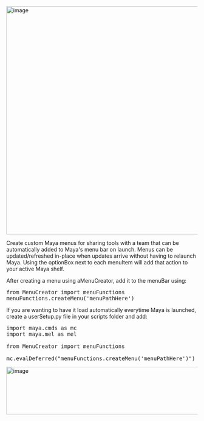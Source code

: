 <img width="700" height="599" alt="image" src="https://github.com/user-attachments/assets/a1ae2ac6-09ad-401b-bce7-329027f08463" />

Create custom Maya menus for sharing tools with a team that can be automatically added to Maya's menu bar on launch. Menus can be updated/refreshed in-place when updates arrive without having to relaunch Maya. Using the optionBox next to each menuItem will add that action to your active Maya shelf.

After creating a menu using aMenuCreator, add it to the menuBar using:

<pre>from MenuCreator import menuFunctions
menuFunctions.createMenu('menuPathHere')</pre>

If you are wanting to have it load automatically everytime Maya is launched, create a userSetup.py file in your scripts folder and add:
<pre>import maya.cmds as mc
import maya.mel as mel

from MenuCreator import menuFunctions

mc.evalDeferred("menuFunctions.createMenu('menuPathHere')")</pre>

<img width="555" height="125" alt="image" src="https://github.com/user-attachments/assets/d472cab0-b33d-46b0-b0cf-b9a3e38fe4c2" />
